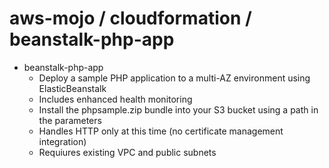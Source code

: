 # aws-mojo / cloudformation / beanstalk-php-app

* beanstalk-php-app
  - Deploy a sample PHP application to a multi-AZ environment using ElasticBeanstalk
  - Includes enhanced health monitoring
  - Install the phpsample.zip bundle into your S3 bucket using a path in the parameters
  - Handles HTTP only at this time (no certificate management integration)
  - Requiures existing VPC and public subnets


